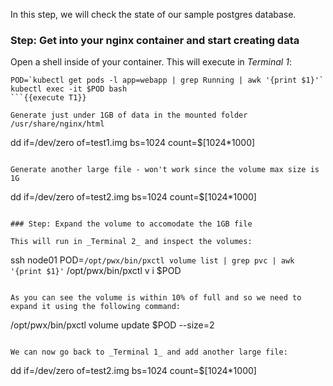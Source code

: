 In this step, we will check the state of our sample postgres database.

### Step: Get into your nginx container and start creating data

Open a shell inside of your container. This will execute in _Terminal 1_:
```
POD=`kubectl get pods -l app=webapp | grep Running | awk '{print $1}'`
kubectl exec -it $POD bash
```{{execute T1}}

Generate just under 1GB of data in the mounted folder /usr/share/nginx/html

```
dd if=/dev/zero of=test1.img bs=1024 count=$[1024*1000]
```{{execute T1}}

Generate another large file - won't work since the volume max size is 1G

```
dd if=/dev/zero of=test2.img bs=1024 count=$[1024*1000]
```{{execute T1}}

### Step: Expand the volume to accomodate the 1GB file

This will run in _Terminal 2_ and inspect the volumes:
```
ssh node01
POD=`/opt/pwx/bin/pxctl volume list | grep pvc | awk '{print $1}'`
/opt/pwx/bin/pxctl v i $POD
```{{execute T2}}

As you can see the volume is within 10% of full and so we need to expand it using the following command:
```
/opt/pwx/bin/pxctl volume update $POD --size=2
```{{execute T2}}

We can now go back to _Terminal 1_ and add another large file:
```
dd if=/dev/zero of=test2.img bs=1024 count=$[1024*1000]
```{{execute T1}}
